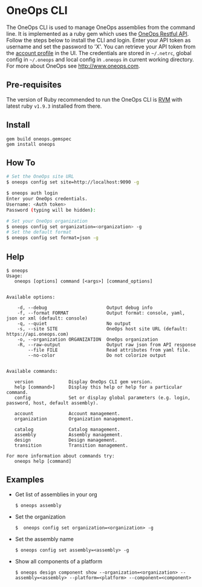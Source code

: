 OneOps CLI
==========

The OneOps CLI is used to manage OneOps assemblies from the command line. It is implemented as a ruby gem which uses
the [OneOps Restful API](http://oneops.github.io/developer/references/#oneops-api-documentation). Follow the steps below
to install the CLI and login. Enter your API token as username and set the password to 'X'.  You can retrieve your API
token from the [account profile](https://localhost:9090/account/profile#authentication) in the UI.  The credentials are
stored in `~/.netrc`, global config in `~/.oneops` and local config in `.oneops` in current working directory.
For more about OneOps see <http://www.oneops.com>.

Pre-requisites
--------------

The version of Ruby recommended to run the OneOps CLI is [RVM](http://rvm.io) with latest ruby `v1.9.3` installed from there.


Install
-------

    gem build oneops.gemspec
    gem install oneops

How To
------

```bash
# Set the OneOps site URL
$ oneops config set site=http://localhost:9090 -g

$ oneops auth login
Enter your OneOps credentials.
Username: <Auth token>
Password (typing will be hidden):

# Set your OneOps organization
$ oneops config set organization=<organization> -g
# Set the default format
$ oneops config set format=json -g
```


Help
----

    $ oneops
    Usage:
       oneops [options] command [<args>] [command_options]


    Available options:

        -d, --debug                      Output debug info
        -f, --format FORMAT              Output format: console, yaml, json or xml (default: console)
        -q, --quiet                      No output
        -s, --site SITE                  OneOps host site URL (default: https://api.oneops.com)
        -o, --organization ORGANIZATION  OneOps organization
        -R, --raw-output                 Output raw json from API response
            --file FILE                  Read attributes from yaml file.
            --no-color                   Do not colorize output


    Available commands:

       version             Display OneOps CLI gem version.
       help [command>]     Display this help or help for a particular command.
       config              Set or display global parameters (e.g. login, password, host, default assembly).

       account             Account management.
       organization        Organization management.

       catalog             Catalog management.
       assembly            Assembly management.
       design              Design management.
       transition          Transition management.

    For more information about commands try:
       oneops help [command]

Examples
--------

* Get list of assemblies in your org

   `$ oneops assembly`

* Set the organization

   `$  oneops config set organization=<organization> -g`

* Set the assembly name

   `$ oneops config set assembly=<assembly> -g`

* Show all components of a platform

  `$ oneops design component show --organization=<organization> --assembly=<assembly> --platform=<platform> --component=<component>`
